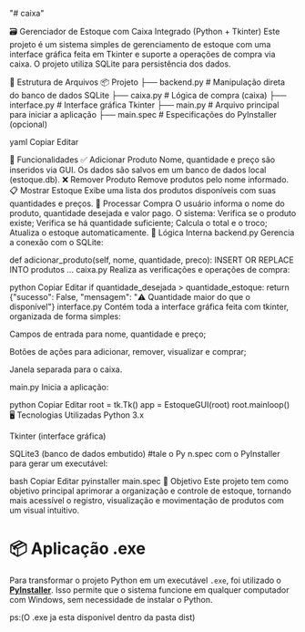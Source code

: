 "# caixa"

🗃️ Gerenciador de Estoque com Caixa Integrado (Python + Tkinter)
Este projeto é um sistema simples de gerenciamento de estoque com uma interface gráfica feita em Tkinter e suporte a operações de compra via caixa. O projeto utiliza SQLite para persistência dos dados.

📁 Estrutura de Arquivos
📦 Projeto ├── backend.py # Manipulação direta do banco de dados SQLite 
           ├── caixa.py # Lógica de compra (caixa) 
           ├── interface.py # Interface gráfica Tkinter 
           ├── main.py # Arquivo principal para iniciar a aplicação 
           ├── main.spec # Especificações do PyInstaller (opcional)

yaml Copiar Editar

🔧 Funcionalidades
✅ Adicionar Produto
Nome, quantidade e preço são inseridos via GUI.
Os dados são salvos em um banco de dados local (estoque.db).
❌ Remover Produto
Remove produtos pelo nome informado.
📋 Mostrar Estoque
Exibe uma lista dos produtos disponíveis com suas quantidades e preços.
💸 Processar Compra
O usuário informa o nome do produto, quantidade desejada e valor pago.
O sistema:
Verifica se o produto existe;
Verifica se há quantidade suficiente;
Calcula o total e o troco;
Atualiza o estoque automaticamente.
🧠 Lógica Interna
backend.py
Gerencia a conexão com o SQLite:

def adicionar_produto(self, nome, quantidade, preco):
    INSERT OR REPLACE INTO produtos ...
caixa.py
Realiza as verificações e operações de compra:

python
Copiar
Editar
if quantidade_desejada > quantidade_estoque:
    return {"sucesso": False, "mensagem": "⚠️ Quantidade maior do que o disponível"}
interface.py
Contém toda a interface gráfica feita com tkinter, organizada de forma simples:

Campos de entrada para nome, quantidade e preço;

Botões de ações para adicionar, remover, visualizar e comprar;

Janela separada para o caixa.

main.py
Inicia a aplicação:

python
Copiar
Editar
root = tk.Tk()
app = EstoqueGUI(root)
root.mainloop()
🖥️ Tecnologias Utilizadas
Python 3.x

Tkinter (interface gráfica)

SQLite3 (banco de dados embutido)
#tale o Py
n.spec com o PyInstaller para gerar um executável:

bash
Copiar
Editar
pyinstaller main.spec
🏁 Objetivo
Este projeto tem como objetivo principal aprimorar a organização e controle de estoque, tornando mais acessível o registro, visualização e movimentação de produtos com um visual intuitivo.

# 📦 Aplicação .exe

Para transformar o projeto Python em um executável `.exe`, foi utilizado o **[PyInstaller](https://pyinstaller.org/)**. Isso permite que o sistema funcione em qualquer computador com Windows, sem necessidade de instalar o Python.

ps:(O .exe ja esta disponivel dentro da pasta dist)
